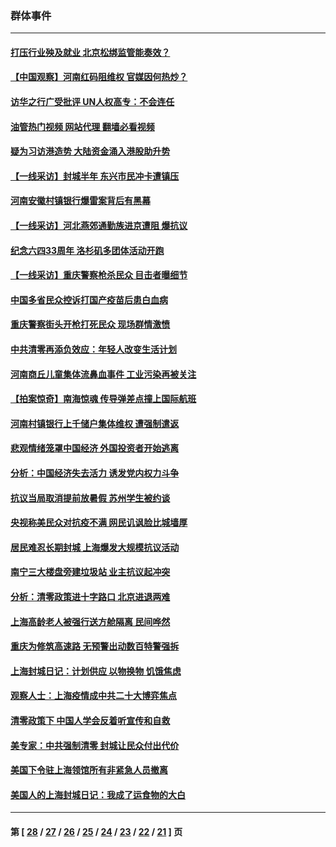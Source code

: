 ### 群体事件
---
#### [打压行业殃及就业 北京松绑监管能奏效？](../../pages/ncid279/n13761130.md?06181245) 
#### [【中国观察】河南红码阻维权 官媒因何热炒？](../../pages/ncid279/n13760146.md?06181245) 
#### [访华之行广受批评 UN人权高专：不会连任](../../pages/ncid279/n13758655.md?06181245) 
#### [油管热门视频 网站代理 翻墙必看视频](http://209.222.30.114:81/youtube.html?06181245)
#### [疑为习访港造势 大陆资金涌入港股助升势](../../pages/ncid279/n13756127.md?06181245) 
#### [【一线采访】封城半年 东兴市民冲卡遭镇压](../../pages/ncid279/n13754277.md?06181245) 
#### [河南安徽村镇银行爆雷案背后有黑幕](../../pages/ncid279/n13754230.md?06181245) 
#### [【一线采访】河北燕郊通勤族进京遭阻 爆抗议](../../pages/ncid279/n13749999.md?06181245) 
#### [纪念六四33周年 洛杉矶多团体活动开跑](../../pages/ncid279/n13749760.md?06181245) 
#### [【一线采访】重庆警察枪杀民众 目击者曝细节](../../pages/ncid279/n13749360.md?06181245) 
#### [中国多省民众控诉打国产疫苗后患白血病](../../pages/ncid279/n13748740.md?06181245) 
#### [重庆警察街头开枪打死民众 现场群情激愤](../../pages/ncid279/n13749070.md?06181245) 
#### [中共清零再添负效应：年轻人改变生活计划](../../pages/ncid279/n13748102.md?06181245) 
#### [河南商丘儿童集体流鼻血事件 工业污染再被关注](../../pages/ncid279/n13747065.md?06181245) 
#### [【拍案惊奇】南海惊魂 传导弹差点撞上国际航班](../../pages/ncid279/n13746784.md?06181245) 
#### [河南村镇银行上千储户集体维权 遭强制遣返](../../pages/ncid279/n13743906.md?06181245) 
#### [悲观情绪笼罩中国经济 外国投资者开始逃离](../../pages/ncid279/n13743825.md?06181245) 
#### [分析：中国经济失去活力 诱发党内权力斗争](../../pages/ncid279/n13740219.md?06181245) 
#### [抗议当局取消提前放暑假 苏州学生被约谈](../../pages/ncid279/n13738981.md?06181245) 
#### [央视称美民众对抗疫不满 网民讥讽脸比城墙厚](../../pages/ncid279/n13738685.md?06181245) 
#### [居民难忍长期封城 上海爆发大规模抗议活动](../../pages/ncid279/n13724894.md?06181245) 
#### [南宁三大楼盘旁建垃圾站 业主抗议起冲突](../../pages/ncid279/n13723244.md?06181245) 
#### [分析：清零政策进十字路口 北京进退两难](../../pages/ncid279/n13722760.md?06181245) 
#### [上海高龄老人被强行送方舱隔离 民间哗然](../../pages/ncid279/n13717318.md?06181245) 
#### [重庆为修筑高速路 无预警出动数百特警强拆](../../pages/ncid279/n13716893.md?06181245) 
#### [上海封城日记：计划供应 以物换物 饥饿焦虑](../../pages/ncid279/n13715646.md?06181245) 
#### [观察人士：上海疫情成中共二十大博弈焦点](../../pages/ncid279/n13713349.md?06181245) 
#### [清零政策下 中国人学会反着听宣传和自救](../../pages/ncid279/n13711002.md?06181245) 
#### [美专家：中共强制清零 封城让民众付出代价](../../pages/ncid279/n13709482.md?06181245) 
#### [美国下令驻上海领馆所有非紧急人员撤离](../../pages/ncid279/n13709373.md?06181245) 
#### [美国人的上海封城日记：我成了运食物的大白](../../pages/ncid279/n13707573.md?06181245) 

---
#### 第 [ [28](./28.md?06181245) / [27](./27.md?06181245) / [26](./26.md?06181245) / [25](./25.md?06181245) / [24](./24.md?06181245) / [23](./23.md?06181245) / [22](./22.md?06181245) / [21](./21.md?06181245) ] 页
